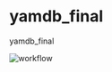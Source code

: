 # yamdb_final
yamdb_final

![workflow](https://github.com/Skakovsku/yamdb_final/actions/workflows/yamdb_workflow.yml/badge.svg)
